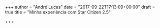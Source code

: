 +++
author = "André Lucas"
date = "2017-09-22T17:13:09+00:00"
draft = true
title = "Minha experiência com Star Citizen 2.5"

+++

